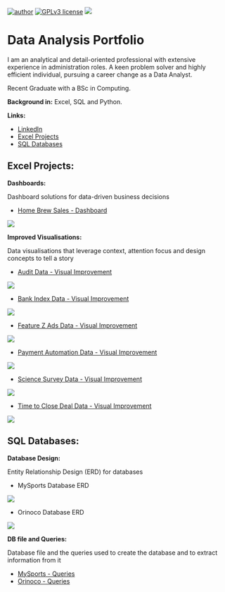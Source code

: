 [![author](https://img.shields.io/badge/author-DouglasLink-red.svg)](https://www.linkedin.com/in/douglas-dezordi-link-813b86170/) [![GPLv3 license](https://img.shields.io/badge/License-GPLv3-blue.svg)](http://perso.crans.org/besson/LICENSE.html)
  <img src="/images/DA banner.jpg" >
</p>

# Data Analysis Portfolio

I am an analytical and detail-oriented professional with extensive experience in administration roles. A keen problem solver and highly efficient individual, pursuing a career change as a Data Analyst.</p>
Recent Graduate with a BSc in Computing.

**Background in:** Excel, SQL and Python. 

**Links:**
* [LinkedIn](https://bit.ly/3pjKRMo)
* [Excel Projects](#excel-projects)
* [SQL Databases](#sql-databases)

## Excel Projects:

**Dashboards:** </p>
Dashboard solutions for data-driven business decisions 

* [Home Brew Sales - Dashboard](https://github.com/DougLink/DataAnalysis/blob/main/Excel/Coffee%20Shop%20Sales%20-%20Dashboard.xlsx)
<img src="https://github.com/DougLink/DataAnalysis/blob/main/images/Home%20Brew%20Dashboard.jpg" >

**Improved Visualisations:** </p>
Data visualisations that leverage context, attention focus and design concepts to tell a story

* [Audit Data - Visual Improvement](https://github.com/DougLink/DataAnalysis/blob/main/Excel/Audit%20Data.xlsx)
<img src="https://github.com/DougLink/DataAnalysis/blob/main/images/Audit%20-%20Improved.jpg" >

* [Bank Index Data - Visual Improvement](https://github.com/DougLink/DataAnalysis/blob/main/Excel/Bank%20Index%20Data.xlsx)
<img src="https://github.com/DougLink/DataAnalysis/blob/main/images/Bank%20Index%20-%20Improved.jpg" >

* [Feature Z Ads Data - Visual Improvement](https://github.com/DougLink/DataAnalysis/blob/main/Excel/Feature%20Z%20Ads%20Data.xlsx)
<img src="https://github.com/DougLink/DataAnalysis/blob/main/images/Feature%20Z%20Ads%20-%20Improved.jpg" >

* [Payment Automation Data - Visual Improvement](https://github.com/DougLink/DataAnalysis/blob/main/Excel/Payment%20Automation%20Data.xlsx)
<img src="https://github.com/DougLink/DataAnalysis/blob/main/images/Payment%20Automation%20-%20Improved.jpg" >

* [Science Survey Data - Visual Improvement](https://github.com/DougLink/DataAnalysis/blob/main/Excel/Science%20Survey%20Data.xlsx)
<img src="https://github.com/DougLink/DataAnalysis/blob/main/images/Science%20Survey%20-%20Improved.png" >

* [Time to Close Deal Data - Visual Improvement](https://github.com/DougLink/DataAnalysis/blob/main/Excel/Time%20to%20Close%20Deal%20Data.xlsx)
<img src="https://github.com/DougLink/DataAnalysis/blob/main/images/Time%20to%20Close%20Deal%20-%20Improved.jpg" >

## SQL Databases:

**Database Design:** </p>
Entity Relationship Design (ERD) for databases

* MySports Database ERD
<img src="https://github.com/DougLink/DataAnalysis/blob/main/images/MYSports%20-%20ERD.jpg" >

* Orinoco Database ERD
<img src="https://github.com/DougLink/DataAnalysis/blob/main/images/Orinoco-ERD.jpg" >

**DB file and Queries:** </p>
Database file and the queries used to create the database and to extract information from it

* [MySports - Queries](https://github.com/DougLink/DataAnalysis/tree/main/SQL/MySports)
* [Orinoco - Queries](https://github.com/DougLink/DataAnalysis/tree/main/SQL/Orinoco)

